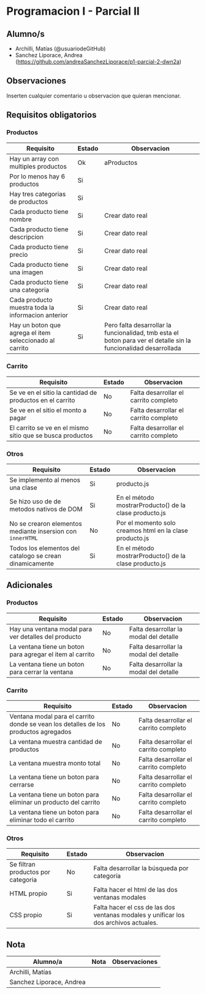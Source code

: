 # Programacion I - Parcial II

## Alumno/s

- Archilli, Matías (@usuariodeGitHub)
- Sanchez Liporace, Andrea (https://github.com/andreaSanchezLiporace/p1-parcial-2-dwn2a)

## Observaciones

Inserten cualquier comentario u observacion que quieran mencionar.

## Requisitos obligatorios

### Productos

| Requisito | Estado | Observacion |
| --- | --- | --- |
| Hay un array con multiples productos | Ok | aProductos
| Por lo menos hay 6 productos | Si |
| Hay tres categorias de productos | Si |
| Cada producto tiene nombre | Si | Crear dato real
| Cada producto tiene descripcion | Si | Crear dato real
| Cada producto tiene precio | Si | Crear dato real
| Cada producto tiene una imagen | Si | Crear dato real
| Cada producto tiene una categoria | Si | Crear dato real
| Cada producto muestra toda la informacion anterior | Si | Crear dato real
| Hay un boton que agrega el item seleccionado al carrito | Si | Pero falta desarrollar la funcionalidad, tmb esta el boton para ver el detalle sin la funcionalidad desarrollada

### Carrito

| Requisito | Estado | Observacion |
| --- | --- | --- |
| Se ve en el sitio la cantidad de productos en el carrito | No | Falta desarrollar el carrito completo
| Se ve en el sitio el monto a pagar | No | Falta desarrollar el carrito completo
| El carrito se ve en el mismo sitio que se busca productos | No | Falta desarrollar el carrito completo

### Otros

| Requisito | Estado | Observacion |
| --- | --- | --- |
| Se implemento al menos una clase | Si | producto.js
| Se hizo uso de de metodos nativos de DOM | Si | En el método mostrarProducto() de la clase producto.js
| No se crearon elementos mediante insersion con `innerHTML` | No | Por el momento solo creamos html en la clase producto.js
| Todos los elementos del catalogo se crean dinamicamente | Si | En el método mostrarProducto() de la clase producto.js

## Adicionales

### Productos

| Requisito | Estado | Observacion |
| --- | --- | --- |
| Hay una ventana modal para ver detalles del producto | No | Falta desarrollar la modal del detalle
| La ventana tiene un boton para agregar el item al carrito | No | Falta desarrollar la modal del detalle
| La ventana tiene un boton para cerrar la ventana | No | Falta desarrollar la modal del detalle

### Carrito

| Requisito | Estado | Observacion |
| --- | --- | --- |
| Ventana modal para el carrito donde se vean los detalles de los productos agregados | No | Falta desarrollar el carrito completo
| La ventana muestra cantidad de productos | No | Falta desarrollar el carrito completo
| La ventana muestra monto total | No | Falta desarrollar el carrito completo
| La ventana tiene un boton para cerrarse | No | Falta desarrollar el carrito completo
| La ventana tiene un boton para eliminar un producto del carrito | No | Falta desarrollar el carrito completo
| La ventana tiene un boton para eliminar todo el carrito | No | Falta desarrollar el carrito completo

### Otros

| Requisito | Estado | Observacion |
| --- | --- | --- |
| Se filtran productos por categoria | No | Falta desarrollar la búsqueda por categoría
| HTML propio | Si | Falta hacer el html de las dos ventanas modales
| CSS propio | Si | Falta hacer el css de las dos ventanas modales y unificar los dos archivos actuales.

## Nota

| Alumno/a | Nota | Observaciones |
| --- | --- | --- |
| Archilli, Matías | | |
| Sanchez Liporace, Andrea | | | 